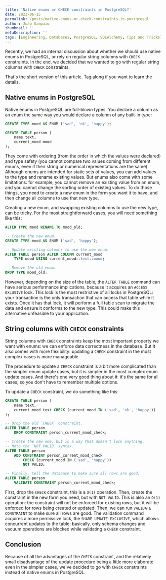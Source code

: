 ```yaml
---
title: 'Native enums or CHECK constraints in PostgreSQL?'
date: 2023-06-15
permalink: /posts/native-enums-or-check-constraints-in-postgresql
author: João Sampaio
thumbnail: ''
metaDescription: ''
tags: [Engineering, Databases, PostgreSQL, SQLAlchemy, Tips and Tricks]
---
```


Recently, we had an internal discussion about whether we should use native enums in PostgreSQL, or rely on regular string columns with `CHECK` constraints. In the end, we decided that we wanted to go with regular string columns with `CHECK` constraints.

That's the short version of this article. Tag along if you want to learn the details.

## Native enums in PostgreSQL

Native enums in PostgreSQL are full-blown types. You declare a column as an enum the same way you would declare a column of any built-in type:

```sql
CREATE TYPE mood AS ENUM ('sad', 'ok', 'happy');

CREATE TABLE person (
    name text,
    current_mood mood
);
```

They come with ordering (from the order in which the values were declared) and type safety (you cannot compare two values coming from different enums, even if their string or numerical representations are the same). Although enums are intended for static sets of values, you can add values to the type and rename existing values. But enums also come with some limitations: for example, you cannot remove an existing value from an enum, and you cannot change the sorting order of existing values. To do those things, you need to create a new enum in the form you want it to have, and then change all columns to use that new type.

Creating a new enum, and swapping existing columns to use the new type, can be tricky. For the most straightforward cases, you will need something like this:

```sql
ALTER TYPE mood RENAME TO mood_old;

-- Create the new enum.
CREATE TYPE mood AS ENUM ('sad', 'happy');

-- Update existing columns to use the new enum.
ALTER TABLE person ALTER COLUMN current_mood
    TYPE mood USING current_mood::text::mood;

-- Remove the old enum.
DROP TYPE mood_old;
```

However, depending on the size of the table, the `ALTER TABLE` command can have serious performance implications, because it acquires an `ACCESS EXLUSIVE` lock. This lock is the most restrictive of all locks in PostgreSQL: your transaction is the only transaction that can access that table while it exists. Once it has that lock, it will perform a full table scan to migrate the data and ensure it conforms to the new type. This could make this alternative unfeasible to your application.

## String columns with `CHECK` constraints

String columns with `CHECK` constraints keep the most important property we want with enums: we can enforce data correctness in the database. But it also comes with more flexibility: updating a `CHECK` constraint in the most complex cases is more manageable.

The procedure to update a `CHECK` constraint is a bit more complicated than the simpler enum update cases, but it is simpler in the most complex enum update cases. And there's one very good thing about it: it's the same for all cases, so you don't have to remember multiple options.

To update a `CHECK` constraint, we do something like this:

```sql
CREATE TABLE person (
    name text,
    current_mood text CHECK (current_mood IN ('sad', 'ok', 'happy'))
);

-- Drop the old `CHECK` constraint.
ALTER TABLE person
    DROP CONSTRAINT person_current_mood_check;

-- Create the new one, but in a way that doesn't lock anything.
-- Note the `NOT VALID` syntax.
ALTER TABLE person
    ADD CONSTRAINT person_current_mood_check
        CHECK (current_mood IN ('sad', 'happy'))
        NOT VALID;

-- Finally, tell the database to make sure all rows are good.
ALTER TABLE person
    VALIDATE CONSTRAINT person_current_mood_check;
```

First, drop the `CHECK` constraint, this is a `O(1)` operation. Then, create the constraint in the new form you need, but with `NOT VALID`. This is also an `O(1)` operation: the constraint will not be enforced for existing rows, but it will be enforced for rows being created or updated. Then, we can run `VALIDATE CONSTRAINT` to make sure all rows are good. The validation command acquires a more permissive lock, the `SHARE UPDATE EXCLUSIVE`, which allows concurrent updates to the table: basically, only schema changes and vacuum operations are blocked while validating a `CHECK` constraint.

## Conclusion

Because of all the advantages of the `CHECK` constraint, and the relatively small disadvantage of the update procedure being a little more elaborate even in the simpler cases, we've decided to go with `CHECK` constraints instead of native enums in PostgreSQL.
